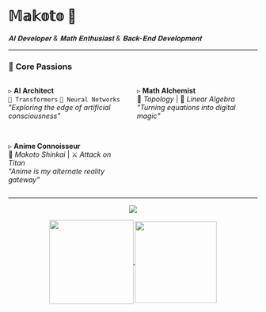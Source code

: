 # 𝕄𝕒𝕜𝕠𝕥𝕠 🦊  
*𝐀𝐈 𝐃𝐞𝐯𝐞𝐥𝐨𝐩𝐞𝐫 & 𝐌𝐚𝐭𝐡 𝐄𝐧𝐭𝐡𝐮𝐬𝐢𝐚𝐬𝐭 & 𝐁𝐚𝐜𝐤-𝐄𝐧𝐝 𝐃𝐞𝐯𝐞𝐥𝐨𝐩𝐦𝐞𝐧𝐭*

---

### 🎯 **Core Passions**  
<div style="display: grid; grid-template-columns: repeat(2, 1fr); gap: 1rem;">

▹ **AI Architect**  
`🤖 Transformers`  `🧠 Neural Networks`  
*"Exploring the edge of artificial consciousness"*

▹ **Math Alchemist**  
📐 *Topology*  |  🧠 *Linear Algebra*  
*"Turning equations into digital magic"*

▹ **Anime Connoisseur**  
🌸 *Makoto Shinkai*  |  ⚔️ *Attack on Titan*  
*"Anime is my alternate reality gateway"*

</div>

---


<p align="center">
  <img src="https://capsule-render.vercel.app/api?type=waving&color=gradient&height=200&&section=header&text=Hi,friend!+ヾ(Ő∀Ő๑)ﾉ&fontSize=60&fontAlign=50&fontAlignY=36&desc=&descAlign=50&descSize=30&descAlignY=60&animation=twinkling" />
</p>

<p align="center">
  <a href="https://github.com/zxuexingzhijie">
    <img height=170 align="center" src="https://github-readme-stats.vercel.app/api?username=zxuexingzhijie&show_icons=true&theme=blue" />
  </a>
    <!-- <a href="https://github.com/zxuexingzhijie">
<img height=150 align="center" src="https://github-readme-streak-stats.herokuapp.com?user=zxuexingzhijie&theme=blue&hide_border=%E7%9C%9F&border_radius=6&locale=zh_Hans&date_format=%5BY%20%5DM%20j&mode=weekly" />
  </a>
  <a href="https://github.com/zxuexingzhijie">
<img height=120 align="center" src="https://github-readme-streak-stats.herokuapp.com?user=zxuexingzhijie&theme=blue&hide_border=true&border_radius=5"/>
  </a> -->
  <a href="https://github.com/zxuexingzhijie">
    <img height=165 align="center" src="https://github-readme-stats.vercel.app/api/top-langs?username=zxuexingzhijie&layout=compact&langs_count=8&card_width=130&theme=blue" />
  </a>
</p>




